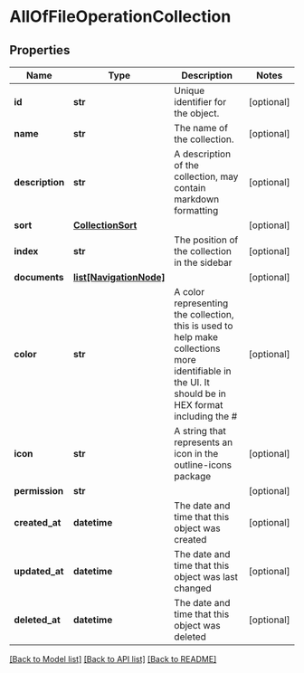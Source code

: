 # AllOfFileOperationCollection

## Properties
Name | Type | Description | Notes
------------ | ------------- | ------------- | -------------
**id** | **str** | Unique identifier for the object. | [optional] 
**name** | **str** | The name of the collection. | [optional] 
**description** | **str** | A description of the collection, may contain markdown formatting | [optional] 
**sort** | [**CollectionSort**](CollectionSort.md) |  | [optional] 
**index** | **str** | The position of the collection in the sidebar | [optional] 
**documents** | [**list[NavigationNode]**](NavigationNode.md) |  | [optional] 
**color** | **str** | A color representing the collection, this is used to help make collections more identifiable in the UI. It should be in HEX format including the # | [optional] 
**icon** | **str** | A string that represents an icon in the outline-icons package | [optional] 
**permission** | **str** |  | [optional] 
**created_at** | **datetime** | The date and time that this object was created | [optional] 
**updated_at** | **datetime** | The date and time that this object was last changed | [optional] 
**deleted_at** | **datetime** | The date and time that this object was deleted | [optional] 

[[Back to Model list]](../README.md#documentation-for-models) [[Back to API list]](../README.md#documentation-for-api-endpoints) [[Back to README]](../README.md)

